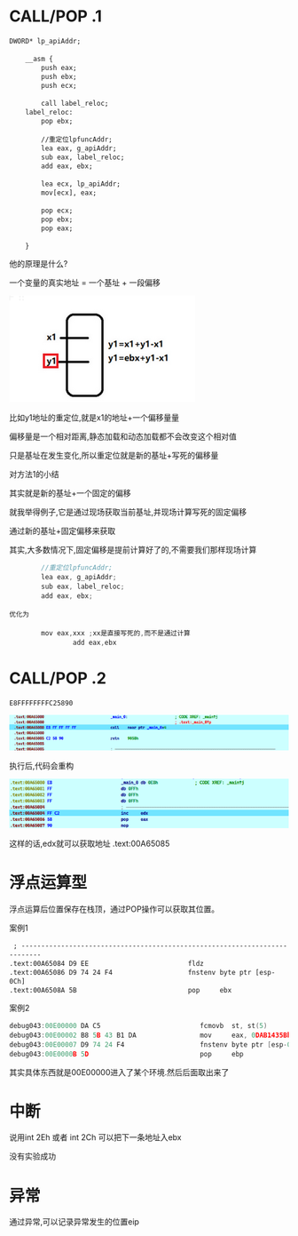 # CALL/POP .1



```assembly
DWORD* lp_apiAddr;

    __asm {
        push eax;
        push ebx;
        push ecx;

        call label_reloc;
    label_reloc:
        pop ebx;

        //重定位lpfuncAddr;
        lea eax, g_apiAddr;
        sub eax, label_reloc;
        add eax, ebx;

        lea ecx, lp_apiAddr;
        mov[ecx], eax;

        pop ecx;
        pop ebx;
        pop eax;

    }
```

他的原理是什么?

一个变量的真实地址 = 一个基址 + 一段偏移

![image-20230722163015295](img/image-20230722163015295.png)

比如y1地址的重定位,就是x1的地址+一个偏移量量

偏移量是一个相对距离,静态加载和动态加载都不会改变这个相对值

只是基址在发生变化,所以重定位就是新的基址+写死的偏移量

对方法1的小结

其实就是新的基址+一个固定的偏移

就我举得例子,它是通过现场获取当前基址,并现场计算写死的固定偏移

通过新的基址+固定偏移来获取

其实,大多数情况下,固定偏移是提前计算好了的,不需要我们那样现场计算

```c
        //重定位lpfuncAddr;
        lea eax, g_apiAddr;
        sub eax, label_reloc;
        add eax, ebx;

优化为
 
        mov eax,xxx ;xx是直接写死的,而不是通过计算
				add eax,ebx
```



# CALL/POP .2



```
E8FFFFFFFFC25890
```



![image-20230722163138107](img/image-20230722163138107.png)

执行后,代码会重构

![image-20230722163316006](img/image-20230722163316006.png)

这样的话,edx就可以获取地址 .text:00A65085



# 浮点运算型

浮点运算后位置保存在栈顶，通过POP操作可以获取其位置。



案例1

```assembly
 ; ---------------------------------------------------------------------------
.text:00A65084 D9 EE                         fldz
.text:00A65086 D9 74 24 F4                   fnstenv byte ptr [esp-0Ch]
.text:00A6508A 5B                            pop     ebx
```





案例2

```c
debug043:00E00000 DA C5                         fcmovb  st, st(5)
debug043:00E00002 B8 5B 43 B1 DA                mov     eax, 0DAB1435Bh
debug043:00E00007 D9 74 24 F4                   fnstenv byte ptr [esp-0Ch]
debug043:00E0000B 5D                            pop     ebp
```

其实具体东西就是00E00000进入了某个环境.然后后面取出来了



# 中断

说用int 2Eh 或者 int 2Ch 可以把下一条地址入ebx

没有实验成功





# 异常

通过异常,可以记录异常发生的位置eip

